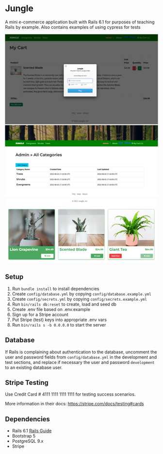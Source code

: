 # Jungle

A mini e-commerce application built with Rails 6.1 for purposes of teaching Rails by example.
Also contains examples of using cypress for tests

!["screenshot on checkout page"](https://github.com/jshenlive/jungles-rails/blob/master/screenshots/checkout.png)
!["screenshot of admin/category page"](https://github.com/jshenlive/jungles-rails/blob/master/screenshots/admin.png)
!["screenshot of product display"](https://github.com/jshenlive/jungles-rails/blob/master/screenshots/products.png)




## Setup

1. Run `bundle install` to install dependencies
2. Create `config/database.yml` by copying `config/database.example.yml`
3. Create `config/secrets.yml` by copying `config/secrets.example.yml`
4. Run `bin/rails db:reset` to create, load and seed db
5. Create .env file based on .env.example
6. Sign up for a Stripe account
7. Put Stripe (test) keys into appropriate .env vars
8. Run `bin/rails s -b 0.0.0.0` to start the server

## Database

If Rails is complaining about authentication to the database, uncomment the user and password fields from `config/database.yml` in the development and test sections, and replace if necessary the user and password `development` to an existing database user.

## Stripe Testing

Use Credit Card # 4111 1111 1111 1111 for testing success scenarios.

More information in their docs: <https://stripe.com/docs/testing#cards>

## Dependencies

- Rails 6.1 [Rails Guide](http://guides.rubyonrails.org/v6.1/)
- Bootstrap 5
- PostgreSQL 9.x
- Stripe
